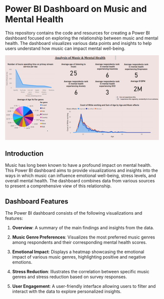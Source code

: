 # Power BI Dashboard on Music and Mental Health

This repository contains the code and resources for creating a Power BI dashboard focused on exploring the relationship between music and mental health. The dashboard visualizes various data points and insights to help users understand how music can impact mental well-being.

![Dashboard Preview](https://github.com/bhumanineha1010/Visualization_using_PowerBI-Dashboard/blob/main/DashBoard-music%20and%20mental%20health.png) 


## Introduction

Music has long been known to have a profound impact on mental health. This Power BI dashboard aims to provide visualizations and insights into the ways in which music can influence emotional well-being, stress levels, and overall mental health. The dashboard combines data from various sources to present a comprehensive view of this relationship.

## Dashboard Features

The Power BI dashboard consists of the following visualizations and features:

1. **Overview**: A summary of the main findings and insights from the data.

2. **Music Genre Preferences**: Visualizes the most preferred music genres among respondents and their corresponding mental health scores.

3. **Emotional Impact**: Displays a heatmap showcasing the emotional impact of various music genres, highlighting positive and negative emotions.

4. **Stress Reduction**: Illustrates the correlation between specific music genres and stress reduction based on survey responses.

5. **User Engagement**: A user-friendly interface allowing users to filter and interact with the data to explore personalized insights.



